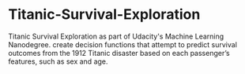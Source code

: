 # Titanic-Survival-Exploration
 Titanic Survival Exploration as part of Udacity's Machine Learning Nanodegree. create decision functions that attempt to predict survival outcomes from the 1912 Titanic disaster based on each passenger’s features, such as sex and age.
